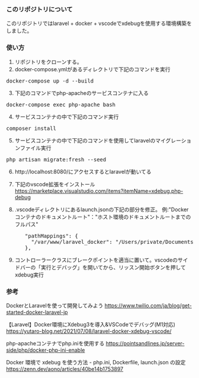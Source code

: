 ### このリポジトリについて
このリポジトリではlaravel + docker + vscodeでxdebugを使用する環境構築をしました。


### 使い方
1. リポジトリをクローンする。
2. docker-compose.ymlがあるディレクトリで下記のコマンドを実行
<pre>
docker-compose up -d --build
</pre>

3. 下記のコマンドでphp-apacheのサービスコンテナに入る
<pre>
docker-compose exec php-apache bash
</pre>

4. サービスコンテナの中で下記のコマンド実行
<pre>
composer install
</pre>
5. サービスコンテナの中で下記のコマンドを使用してlaravelのマイグレーションファイル実行
<pre>
php artisan migrate:fresh --seed
</pre>

6. http://localhost:8080/にアクセスするとlaravelが動いてる


7. 下記のvscode拡張をインストール
https://marketplace.visualstudio.com/items?itemName=xdebug.php-debug

8. .vscodeディレクトリにあるlaunch.jsonの下記の部分を修正。
例:"Dockerコンテナのドキュメントルート"："ホスト環境のドキュメントルートまでのフルパス"
<pre>
      "pathMappings": {
        "/var/www/laravel_docker": "/Users/private/Documents/programming/xdebug_tutorial/laravel_docker/src"
      },
</pre>

9. コントローラークラスにブレークポイントを適当に置いて。vscodeのサイドバーの「実行とデバッグ」を開いてから、リッスン開始ボタンを押してxdebug実行



### 参考

DockerとLaravelを使って開発してみよう
https://www.twilio.com/ja/blog/get-started-docker-laravel-jp

【Laravel】Docker環境にXdebug3を導入&VSCodeでデバッグ(M1対応)
https://yutaro-blog.net/2021/07/08/laravel-docker-xdebug-vscode/

php-apacheコンテナでphp.iniを使用する
https://pointsandlines.jp/server-side/php/docker-php-ini-enable

Docker 環境で xdebug を使う方法 - php.ini, Dockerfile, launch.json の設定
https://zenn.dev/aono/articles/40be14b1753897
